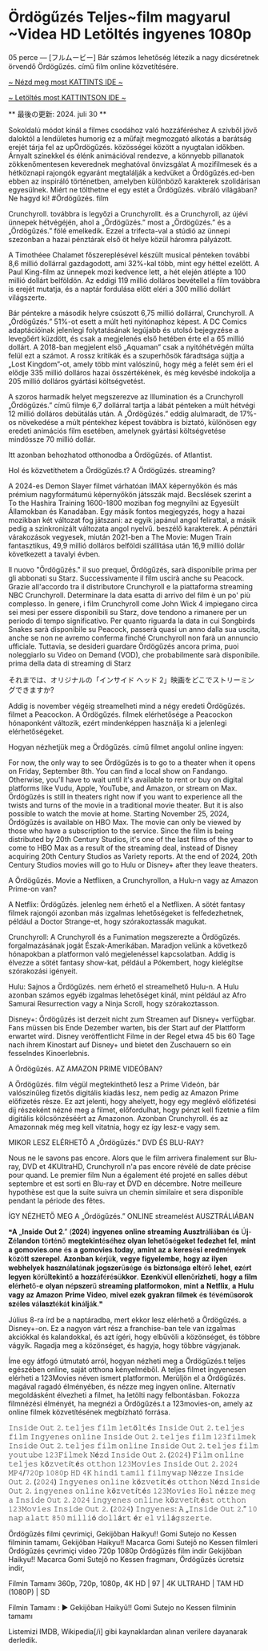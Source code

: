 # Ördögűzés Teljes~film magyarul ~Videa HD Letöltés ingyenes 1080p


05 perce — [フルムービー] Bár számos lehetőség létezik a nagy dicséretnek örvendő Ördögűzés. című film online közvetítésére.

[~ Nézd meg most KATTINTS IDE ~](https://filmhd.cloud/movie/646683/the-exorcism.html?gthb09)

[~ Letöltés most KATTINTSON IDE ~](https://filmhd.cloud/movie/646683/the-exorcism.html?gthb09)

** 最後の更新: 2024. juli 30 **

Sokoldalú módot kínál a filmes csodához való hozzáféréshez A szívből jövő daloktól a lendületes humorig ez a műfajt megmozgató alkotás a barátság erejét tárja fel az upÖrdögűzés. közösségei között a nyugtalan időkben. Árnyalt színekkel és élénk animációval rendezve, a könnyebb pillanatok zökkenőmentesen keverednek meghatóval önvizsgálat A mozifilmesek és a hétköznapi rajongók egyaránt megtalálják a kedvüket a Ördögűzés.ed-ben ebben az inspiráló történetben, amelyben különböző karakterek szolidárisan egyesülnek. Miért ne tölthetne el egy estét a Ördögűzés. vibráló világában? Ne hagyd ki! #Ördögűzés. film

Crunchyroll. továbbra is legyőzi a Crunchyrollt. és a Crunchyroll, az újévi ünnepek hétvégéjén, ahol a „Ördögűzés.” most a „Ördögűzés.” és a „Ördögűzés.” fölé emelkedik. Ezzel a trifecta-val a stúdió az ünnepi szezonban a hazai pénztárak első öt helye közül háromra pályázott.

A Timothéee Chalamet főszereplésével készült musical pénteken további 8,6 millió dollárral gazdagodott, ami 32%-kal több, mint egy héttel ezelőtt. A Paul King-film az ünnepek mozi kedvence lett, a hét elején átlépte a 100 millió dollárt belföldön. Az eddigi 119 millió dolláros bevétellel a film továbbra is erejét mutatja, és a naptár fordulása előtt eléri a 300 millió dollárt világszerte.

Bár péntekre a második helyre csúszott 6,75 millió dollárral, Crunchyroll. A „Ördögűzés.” 51%-ot esett a múlt heti nyitónaphoz képest. A DC Comics adaptációinak jelenlegi folytatásának legújabb és utolsó bejegyzése a levegőért küzdött, és csak a megjelenés első hetében érte el a 65 millió dollárt. A 2018-ban megjelent első „Aquaman” csak a nyitóhétvégén múlta felül ezt a számot. A rossz kritikák és a szuperhősök fáradtsága sújtja a „Lost Kingdom”-ot, amely több mint valószínű, hogy még a felét sem éri el elődje 335 millió dolláros hazai összértékének, és még kevésbé indokolja a 205 millió dolláros gyártási költségvetést.

A szoros harmadik helyet megszerezve az Illumination és a Crunchyroll „Ördögűzés.” című filmje 6,7 dollárral tartja a lábát pénteken a múlt hétvégi 12 millió dolláros debütálás után. A „Ördögűzés.” eddig alulmaradt, de 17%-os növekedése a múlt péntekhez képest továbbra is biztató, különösen egy eredeti animációs film esetében, amelynek gyártási költségvetése mindössze 70 millió dollár.

Itt azonban behozhatod otthonodba a Ördögűzés. of Atlantist.

Hol és közvetíthetem a Ördögűzés.t? A Ördögűzés. streaming?

A 2024-es Demon Slayer filmet várhatóan IMAX képernyőkön és más prémium nagyformátumú képernyőkön játsszák majd. Becslések szerint a To the Hashira Training 1600-1800 moziban fog megnyílni az Egyesült Államokban és Kanadában. Egy másik fontos megjegyzés, hogy a hazai mozikban két változat fog játszani: az egyik japánul angol felirattal, a másik pedig a szinkronizált változata angol nyelvű. beszélő karakterek. A pénztári várakozások vegyesek, miután 2021-ben a The Movie: Mugen Train fantasztikus, 49,9 millió dolláros belföldi szállítása után 16,9 millió dollár következett a tavalyi évben.

Il nuovo "Ördögűzés." il suo prequel, Ördögűzés, sarà disponibile prima per gli abbonati su Starz. Successivamente il film uscirà anche su Peacock. Grazie all'accordo tra il distributore Crunchyroll e la piattaforma streaming NBC Crunchyroll. Determinare la data esatta di arrivo del film è un po' più complesso. In genere, i film Crunchyroll come John Wick 4 impiegano circa sei mesi per essere disponibili su Starz, dove tendono a rimanere per un periodo di tempo significativo. Per quanto riguarda la data in cui Songbirds Snakes sarà disponibile su Peacock, passerà quasi un anno dalla sua uscita, anche se non ne avremo conferma finché Crunchyroll non farà un annuncio ufficiale. Tuttavia, se desideri guardare Ördögűzés ancora prima, puoi noleggiarlo su Video on Demand (VOD), che probabilmente sarà disponibile. prima della data di streaming di Starz

それまでは、オリジナルの「インサイド ヘッド 2」映画をどこでストリーミングできますか?

Addig is november végéig streamelheti mind a négy eredeti Ördögűzés. filmet a Peacockon. A Ördögűzés. filmek elérhetősége a Peacockon hónaponként változik, ezért mindenképpen használja ki a jelenlegi elérhetőségeket.

Hogyan nézhetjük meg a Ördögűzés. című filmet angolul online ingyen:

For now, the only way to see Ördögűzés is to go to a theater when it opens on Friday, September 8th. You can find a local show on Fandango. Otherwise, you'll have to wait until it's available to rent or buy on digital platforms like Vudu, Apple, YouTube, and Amazon, or stream on Max. Ördögűzés is still in theaters right now if you want to experience all the twists and turns of the movie in a traditional movie theater. But it is also possible to watch the movie at home. Starting November 25, 2024, Ördögűzés is available on HBO Max. The movie can only be viewed by those who have a subscription to the service. Since the film is being distributed by 20th Century Studios, it's one of the last films of the year to come to HBO Max as a result of the streaming deal, instead of Disney acquiring 20th Century Studios as Variety reports. At the end of 2024, 20th Century Studios movies will go to Hulu or Disney+ after they leave theaters.

A Ördögűzés. Movie a Netflixen, a Crunchyrollon, a Hulu-n vagy az Amazon Prime-on van?

A Netflix: Ördögűzés. jelenleg nem érhető el a Netflixen. A sötét fantasy filmek rajongói azonban más izgalmas lehetőségeket is felfedezhetnek, például a Doctor Strange-et, hogy szórakoztassák magukat.

Crunchyroll: A Crunchyroll és a Funimation megszerezte a Ördögűzés. forgalmazásának jogát Észak-Amerikában. Maradjon velünk a következő hónapokban a platformon való megjelenéssel kapcsolatban. Addig is élvezze a sötét fantasy show-kat, például a Pókembert, hogy kielégítse szórakozási igényeit.

Hulu: Sajnos a Ördögűzés. nem érhető el streamelhető Hulu-n. A Hulu azonban számos egyéb izgalmas lehetőséget kínál, mint például az Afro Samurai Resurrection vagy a Ninja Scroll, hogy szórakoztasson.

Disney+: Ördögűzés ist derzeit nicht zum Streamen auf Disney+ verfügbar. Fans müssen bis Ende Dezember warten, bis der Start auf der Plattform erwartet wird. Disney veröffentlicht Filme in der Regel etwa 45 bis 60 Tage nach ihrem Kinostart auf Disney+ und bietet den Zuschauern so ein fesselndes Kinoerlebnis.

A Ördögűzés. AZ AMAZON PRIME VIDEÓBAN?

A Ördögűzés. film végül megtekinthető lesz a Prime Videón, bár valószínűleg fizetős digitális kiadás lesz, nem pedig az Amazon Prime előfizetés része. Ez azt jelenti, hogy ahelyett, hogy egy meglévő előfizetési díj részeként nézné meg a filmet, előfordulhat, hogy pénzt kell fizetnie a film digitális kölcsönzéséért az Amazonon. Azonban Crunchyroll. és az Amazonnak még meg kell vitatnia, hogy ez így lesz-e vagy sem.

MIKOR LESZ ELÉRHETŐ A „Ördögűzés.” DVD ÉS BLU-RAY?

Nous ne le savons pas encore. Alors que le film arrivera finalement sur Blu-ray, DVD et 4KUltraHD, Crunchyroll n'a pas encore révélé de date précise pour quand. Le premier film Nun a également été projeté en salles début septembre et est sorti en Blu-ray et DVD en décembre. Notre meilleure hypothèse est que la suite suivra un chemin similaire et sera disponible pendant la période des fêtes.

ÍGY NÉZHETŐ MEG A „Ördögűzés.” ONLINE streamelést AUSZTRÁLIÁBAN

❝𝐀 „𝐈𝐧𝐬𝐢𝐝𝐞 𝐎𝐮𝐭 𝟐.” (𝟐𝟎𝟐𝟒) 𝐢𝐧𝐠𝐲𝐞𝐧𝐞𝐬 𝐨𝐧𝐥𝐢𝐧𝐞 𝐬𝐭𝐫𝐞𝐚𝐦𝐢𝐧𝐠 𝐀𝐮𝐬𝐳𝐭𝐫á𝐥𝐢á𝐛𝐚𝐧 é𝐬 Ú𝐣-𝐙é𝐥𝐚𝐧𝐝𝐨𝐧 𝐭ö𝐫𝐭é𝐧ő 𝐦𝐞𝐠𝐭𝐞𝐤𝐢𝐧𝐭é𝐬é𝐡𝐞𝐳 𝐨𝐥𝐲𝐚𝐧 𝐥𝐞𝐡𝐞𝐭ő𝐬é𝐠𝐞𝐤𝐞𝐭 𝐟𝐞𝐝𝐞𝐳𝐡𝐞𝐭 𝐟𝐞𝐥, 𝐦𝐢𝐧𝐭 𝐚 𝐠𝐨𝐦𝐨𝐯𝐢𝐞𝐬.𝐨𝐧𝐞 é𝐬 𝐚 𝐠𝐨𝐦𝐨𝐯𝐢𝐞𝐬.𝐭𝐨𝐝𝐚𝐲, 𝐚𝐦𝐢𝐧𝐭 𝐚𝐳 𝐚 𝐤𝐞𝐫𝐞𝐬é𝐬𝐢 𝐞𝐫𝐞𝐝𝐦é𝐧𝐲𝐞𝐤 𝐤ö𝐳ö𝐭𝐭 𝐬𝐳𝐞𝐫𝐞𝐩𝐞𝐥. 𝐀𝐳𝐨𝐧𝐛𝐚𝐧 𝐤é𝐫𝐣ü𝐤, 𝐯𝐞𝐠𝐲𝐞 𝐟𝐢𝐠𝐲𝐞𝐥𝐞𝐦𝐛𝐞, 𝐡𝐨𝐠𝐲 𝐚𝐳 𝐢𝐥𝐲𝐞𝐧 𝐰𝐞𝐛𝐡𝐞𝐥𝐲𝐞𝐤 𝐡𝐚𝐬𝐳𝐧á𝐥𝐚𝐭á𝐧𝐚𝐤 𝐣𝐨𝐠𝐬𝐳𝐞𝐫ű𝐬é𝐠𝐞 é𝐬 𝐛𝐢𝐳𝐭𝐨𝐧𝐬á𝐠𝐚 𝐞𝐥𝐭é𝐫ő 𝐥𝐞𝐡𝐞𝐭, 𝐞𝐳é𝐫𝐭 𝐥𝐞𝐠𝐲𝐞𝐧 𝐤ö𝐫ü𝐥𝐭𝐞𝐤𝐢𝐧𝐭ő 𝐚 𝐡𝐨𝐳𝐳á𝐟é𝐫é𝐬ü𝐤𝐤𝐨𝐫. 𝐄𝐳𝐞𝐧𝐤í𝐯ü𝐥 𝐞𝐥𝐥𝐞𝐧ő𝐫𝐢𝐳𝐡𝐞𝐭𝐢, 𝐡𝐨𝐠𝐲 𝐚 𝐟𝐢𝐥𝐦 𝐞𝐥é𝐫𝐡𝐞𝐭ő-𝐞 𝐨𝐥𝐲𝐚𝐧 𝐧é𝐩𝐬𝐳𝐞𝐫ű 𝐬𝐭𝐫𝐞𝐚𝐦𝐢𝐧𝐠 𝐩𝐥𝐚𝐭𝐟𝐨𝐫𝐦𝐨𝐤𝐨𝐧, 𝐦𝐢𝐧𝐭 𝐚 𝐍𝐞𝐭𝐟𝐥𝐢𝐱, 𝐚 𝐇𝐮𝐥𝐮 𝐯𝐚𝐠𝐲 𝐚𝐳 𝐀𝐦𝐚𝐳𝐨𝐧 𝐏𝐫𝐢𝐦𝐞 𝐕𝐢𝐝𝐞𝐨, 𝐦𝐢𝐯𝐞𝐥 𝐞𝐳𝐞𝐤 𝐠𝐲𝐚𝐤𝐫𝐚𝐧 𝐟𝐢𝐥𝐦𝐞𝐤 é𝐬 𝐭é𝐯é𝐦ű𝐬𝐨𝐫𝐨𝐤 𝐬𝐳é𝐥𝐞𝐬 𝐯á𝐥𝐚𝐬𝐳𝐭é𝐤á𝐭 𝐤í𝐧á𝐥𝐣á𝐤.❞

Július 8-ra írd be a naptáradba, mert ekkor lesz elérhető a Ördögűzés. a Disney+-on. Ez a nagyon várt rész a franchise-ban tele van izgalmas akciókkal és kalandokkal, és azt ígéri, hogy elbűvöli a közönséget, és többre vágyik. Ragadja meg a közönséget, és hagyja, hogy többre vágyjanak.

Íme egy átfogó útmutató arról, hogyan nézheti meg a Ördögűzés.t teljes egészében online, saját otthona kényelméből. A teljes filmet ingyenesen elérheti a 123Movies néven ismert platformon. Merüljön el a Ördögűzés. magával ragadó élményében, és nézze meg ingyen online. Alternatív megoldásként élvezheti a filmet, ha letölti nagy felbontásban. Fokozza filmnézési élményét, ha megnézi a Ördögűzés.t a 123movies-on, amely az online filmek közvetítésének megbízható forrása.

𝙸𝚗𝚜𝚒𝚍𝚎 𝙾𝚞𝚝 𝟸. 𝚝𝚎𝚕𝚓𝚎𝚜 𝚏𝚒𝚕𝚖 𝚕𝚎𝚝ö𝚕𝚝é𝚜 𝙸𝚗𝚜𝚒𝚍𝚎 𝙾𝚞𝚝 𝟸. 𝚝𝚎𝚕𝚓𝚎𝚜 𝚏𝚒𝚕𝚖 𝙸𝚗𝚐𝚢𝚎𝚗𝚎𝚜 𝚘𝚗𝚕𝚒𝚗𝚎 𝙸𝚗𝚜𝚒𝚍𝚎 𝙾𝚞𝚝 𝟸. 𝚝𝚎𝚕𝚓𝚎𝚜 𝚏𝚒𝚕𝚖 𝟷𝟸𝟹𝚏𝚒𝚕𝚖𝚎𝚔 𝙸𝚗𝚜𝚒𝚍𝚎 𝙾𝚞𝚝 𝟸. 𝚝𝚎𝚕𝚓𝚎𝚜 𝚏𝚒𝚕𝚖 𝚘𝚗𝚕𝚒𝚗𝚎 𝙸𝚗𝚜𝚒𝚍𝚎 𝙾𝚞𝚝 𝟸. 𝚝𝚎𝚕𝚓𝚎𝚜 𝚏𝚒𝚕𝚖 𝚢𝚘𝚞𝚝𝚞𝚋𝚎 𝟷𝟸𝟹𝙵𝚒𝚕𝚖𝚎𝚔 𝙽é𝚣𝚍 𝙸𝚗𝚜𝚒𝚍𝚎 𝙾𝚞𝚝 𝟸. (𝟸𝟶𝟸𝟺) 𝙵𝚒𝚕𝚖 𝚘𝚗𝚕𝚒𝚗𝚎 𝚝𝚎𝚕𝚓𝚎𝚜 𝚔ö𝚣𝚟𝚎𝚝í𝚝é𝚜 𝚘𝚝𝚝𝚑𝚘𝚗 𝟷𝟸𝟹𝙼𝚘𝚟𝚒𝚎𝚜 𝙸𝚗𝚜𝚒𝚍𝚎 𝙾𝚞𝚝 𝟸. 𝟸𝟶𝟸𝟺 𝙼𝙿𝟺/𝟽𝟸𝟶𝚙 𝟷𝟶𝟾𝟶𝚙 𝙷𝙳 𝟺𝙺 𝚑𝚒𝚗𝚍𝚒 𝚝𝚊𝚖𝚒𝚕 𝚏𝚒𝚕𝚖𝚢𝚠𝚊𝚙 𝙽é𝚣𝚣𝚎 𝙸𝚗𝚜𝚒𝚍𝚎 𝙾𝚞𝚝 𝟸. (𝟸𝟶𝟸𝟺) 𝙸𝚗𝚐𝚢𝚎𝚗𝚎𝚜 𝚘𝚗𝚕𝚒𝚗𝚎 𝚔ö𝚣𝚟𝚎𝚝í𝚝é𝚜 𝚘𝚝𝚝𝚑𝚘𝚗 𝙽é𝚣𝚍 𝙸𝚗𝚜𝚒𝚍𝚎 𝙾𝚞𝚝 𝟸. 𝚒𝚗𝚐𝚢𝚎𝚗𝚎𝚜 𝚘𝚗𝚕𝚒𝚗𝚎 𝚔ö𝚣𝚟𝚎𝚝í𝚝é𝚜 𝟷𝟸𝟹𝙼𝚘𝚟𝚒𝚎𝚜 𝙷𝚘𝚕 𝚗é𝚣𝚣𝚎 𝚖𝚎𝚐 𝚊 𝙸𝚗𝚜𝚒𝚍𝚎 𝙾𝚞𝚝 𝟸. 𝟸𝟶𝟸𝟺 𝚒𝚗𝚐𝚢𝚎𝚗𝚎𝚜 𝚘𝚗𝚕𝚒𝚗𝚎 𝚔ö𝚣𝚟𝚎𝚝í𝚝é𝚜𝚝 𝚘𝚝𝚝𝚑𝚘𝚗 𝟷𝟸𝟹𝙼𝚘𝚟𝚒𝚎𝚜 𝙸𝚗𝚜𝚒𝚍𝚎 𝙾𝚞𝚝 𝟸. (𝟸𝟶𝟸𝟺) 𝙸𝚗𝚐𝚢𝚎𝚗𝚎𝚜: 𝙰 „𝙸𝚗𝚜𝚒𝚍𝚎 𝙾𝚞𝚝 𝟸.” 𝟷𝟶 𝚗𝚊𝚙 𝚊𝚕𝚊𝚝𝚝 𝟾𝟻𝟶 𝚖𝚒𝚕𝚕𝚒ó 𝚍𝚘𝚕𝚕á𝚛𝚝 é𝚛 𝚎𝚕 𝚟𝚒𝚕á𝚐𝚜𝚣𝚎𝚛𝚝𝚎.

Ördögűzés filmi çevrimiçi,
Gekijôban Haikyu!! Gomi Sutejo no Kessen filminin tamamı,
Gekijôban Haikyu!! Macarca Gomi Sutejô no Kessen filmleri
Ördögűzés çevrimiçi video 720p 1080p
Ördögűzés film indir
Gekijôban Haikyu!! Macarca Gomi Sutejô no Kessen fragmanı,
Ördögűzés ücretsiz indir,

Filmin Tamamı 360p, 720p, 1080p, 4K HD | 97 | 4K ULTRAHD | TAM HD (1080P) | SD

Filmin Tamamı : ► Gekijôban Haikyû!! Gomi Sutejo no Kessen filminin tamamı

Listemizi IMDB, Wikipedia[/i] gibi kaynaklardan alınan verilere dayanarak derledik.
